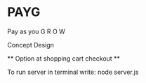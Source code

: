 # PAYG

Pay as you G R O W

Concept Design

** Option at shopping cart checkout **

To run server in terminal write:
node server.js
